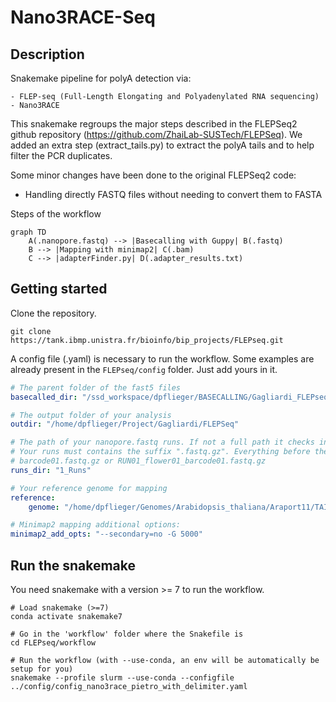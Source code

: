 # Nano3RACE-Seq

## Description

Snakemake pipeline for polyA detection via:

    - FLEP-seq (Full-Length Elongating and Polyadenylated RNA sequencing) 
    - Nano3RACE

This snakemake regroups the major steps described in the FLEPSeq2 github repository (https://github.com/ZhaiLab-SUSTech/FLEPSeq). 
We added an extra step (extract_tails.py) to extract the polyA tails and to help filter the PCR duplicates.  

Some minor changes have been done to the original FLEPSeq2 code:
- Handling directly FASTQ files without needing to convert them to FASTA

Steps of the workflow
```mermaid
graph TD
    A(.nanopore.fastq) --> |Basecalling with Guppy| B(.fastq)
    B --> |Mapping with minimap2| C(.bam)
    C --> |adapterFinder.py| D(.adapter_results.txt)

```

## Getting started

Clone the repository.

```
git clone https://tank.ibmp.unistra.fr/bioinfo/bip_projects/FLEPseq.git
```

A config file (.yaml) is necessary to run the workflow. Some examples are already present in the ```FLEPseq/config``` folder. Just add yours in it. 

```yaml
# The parent folder of the fast5 files
basecalled_dir: "/ssd_workspace/dpflieger/BASECALLING/Gagliardi_FLEPseq/RUN01"

# The output folder of your analysis
outdir: "/home/dpflieger/Project/Gagliardi/FLEPSeq"

# The path of your nanopore.fastq runs. If not a full path it checks in the outdir folder.
# Your runs must contains the suffix ".fastq.gz". Everything before the suffix is used as the sample_name
# barcode01.fastq.gz or RUN01_flower01_barcode01.fastq.gz
runs_dir: "1_Runs"

# Your reference genome for mapping
reference:
    genome: "/home/dpflieger/Genomes/Arabidopsis_thaliana/Araport11/TAIR10_Chr.all.fasta" # Reference genome in fasta

# Minimap2 mapping additional options:
minimap2_add_opts: "--secondary=no -G 5000"
```

## Run the snakemake

You need snakemake with a version >= 7 to run the workflow. 

```
# Load snakemake (>=7)
conda activate snakemake7

# Go in the 'workflow' folder where the Snakefile is 
cd FLEPseq/workflow

# Run the workflow (with --use-conda, an env will be automatically be setup for you)
snakemake --profile slurm --use-conda --configfile ../config/config_nano3race_pietro_with_delimiter.yaml
```
